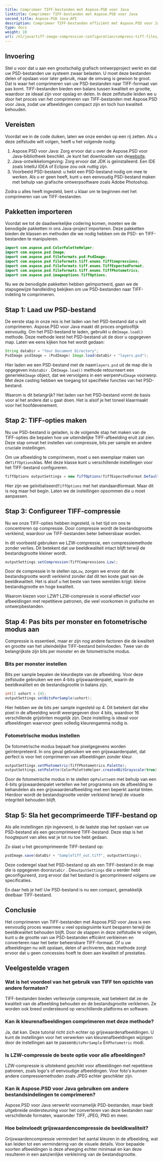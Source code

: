 ```yaml
---
title: Comprimeer TIFF-bestanden met Aspose.PSD voor Java
linktitle: Comprimeer TIFF-bestanden met Aspose.PSD voor Java
second_title: Aspose.PSD Java-API
description: Comprimeer TIFF-bestanden efficiënt met Aspose.PSD voor Java zonder dat dit ten koste gaat van de kwaliteit. Volg onze gedetailleerde gids om uw workflow te stroomlijnen.
type: docs
weight: 10
url: /nl/java/tiff-image-compression-configuration/compress-tiff-files/
---
```

## Invoering

Stel u voor dat u aan een grootschalig grafisch ontwerpproject werkt en dat uw PSD-bestanden uw systeem zwaar belasten. U moet deze bestanden delen of opslaan voor later gebruik, maar de omvang is gewoon te groot. Dat is waar het comprimeren van uw PSD-bestanden naar TIFF-formaat van pas komt. TIFF-bestanden bieden een balans tussen kwaliteit en grootte, waardoor ze ideaal zijn voor opslag en delen. In deze zelfstudie leiden we u door het proces van het comprimeren van TIFF-bestanden met Aspose.PSD voor Java, zodat uw afbeeldingen compact zijn en toch hun kwaliteit behouden.

## Vereisten

Voordat we in de code duiken, laten we onze eenden op een rij zetten. Als u deze zelfstudie wilt volgen, heeft u het volgende nodig:

1.  Aspose.PSD voor Java: Zorg ervoor dat u over de Aspose.PSD voor Java-bibliotheek beschikt. Je kunt het downloaden van de[website](https://releases.aspose.com/psd/java/).
2. Java-ontwikkelomgeving: Zorg ervoor dat JDK is geïnstalleerd. Een IDE zoals IntelliJ IDEA of Eclipse zou ook nuttig zijn.
3. Voorbeeld PSD-bestand: u hebt een PSD-bestand nodig om mee te werken. Als u er geen heeft, kunt u een eenvoudig PSD-bestand maken met behulp van grafische ontwerpsoftware zoals Adobe Photoshop.

Zodra u alles heeft ingesteld, bent u klaar om te beginnen met het comprimeren van uw TIFF-bestanden.

## Pakketten importeren

Voordat we tot de daadwerkelijke codering komen, moeten we de benodigde pakketten in ons Java-project importeren. Deze pakketten bieden de klassen en methoden die we nodig hebben om de PSD- en TIFF-bestanden te manipuleren.

```java
import com.aspose.psd.ColorPaletteHelper;
import com.aspose.psd.Image;
import com.aspose.psd.fileformats.psd.PsdImage;
import com.aspose.psd.fileformats.tiff.enums.TiffCompressions;
import com.aspose.psd.fileformats.tiff.enums.TiffExpectedFormat;
import com.aspose.psd.fileformats.tiff.enums.TiffPhotometrics;
import com.aspose.psd.imageoptions.TiffOptions;
```

Nu we de benodigde pakketten hebben geïmporteerd, gaan we de stapsgewijze handleiding bekijken om uw PSD-bestanden naar TIFF-indeling te comprimeren.

## Stap 1: Laad uw PSD-bestand

De eerste stap in onze reis is het laden van het PSD-bestand dat u wilt comprimeren. Aspose.PSD voor Java maakt dit proces ongelooflijk eenvoudig.
 Om het PSD-bestand te laden, gebruikt u de`Image.load()` methode. Deze methode leest het PSD-bestand uit de door u opgegeven map. Laten we eens kijken hoe het wordt gedaan:

```java
String dataDir = "Your Document Directory";
PsdImage psdImage = (PsdImage) Image.load(dataDir + "layers.psd");
```

 Hier laden we een PSD-bestand met de naam`layers.psd` uit de map die is opgegeven in`dataDir` . De`Image.load()` methode retourneert een generieke`Image` object, dat we vervolgens in een werpen`PsdImage` voorwerp. Met deze casting hebben we toegang tot specifieke functies van het PSD-bestand.

Waarom is dit belangrijk? Het laden van het PSD-bestand vormt de basis voor al het andere dat u gaat doen. Het is alsof je het toneel klaarmaakt voor het hoofdevenement.

## Stap 2: TIFF-opties maken

Nu uw PSD-bestand is geladen, is de volgende stap het maken van de TIFF-opties die bepalen hoe uw uiteindelijke TIFF-afbeelding eruit zal zien. Deze stap omvat het instellen van compressie, bits per sample en andere cruciale instellingen.

 Om uw afbeelding te comprimeren, moet u een exemplaar maken van de`TiffOptions`klas. Met deze klasse kunt u verschillende instellingen voor het TIFF-bestand configureren.

```java
TiffOptions outputSettings = new TiffOptions(TiffExpectedFormat.Default);
```

 Hier zijn we geïnitialiseerd`TiffOptions` met het standaardformaat. Maar dit is nog maar het begin. Laten we de instellingen opsommen die u moet aanpassen.

## Stap 3: Configureer TIFF-compressie

Nu we onze TIFF-opties hebben ingesteld, is het tijd om ons te concentreren op compressie. Door compressie wordt de bestandsgrootte verkleind, waardoor uw TIFF-bestanden beter beheersbaar worden.

In dit voorbeeld gebruiken we LZW-compressie, een compressiemethode zonder verlies. Dit betekent dat uw beeldkwaliteit intact blijft terwijl de bestandsgrootte kleiner wordt.

```java
outputSettings.setCompression(TiffCompressions.Lzw);
```

 Door de compressie in te stellen op`Lzw`, zorgen we ervoor dat de bestandsgrootte wordt verkleind zonder dat dit ten koste gaat van de beeldkwaliteit. Het is alsof u het beste van twee werelden krijgt: kleine bestandsgrootte en hoge kwaliteit.

Waarom kiezen voor LZW? LZW-compressie is vooral effectief voor afbeeldingen met repetitieve patronen, die veel voorkomen in grafische en ontwerpbestanden.

## Stap 4: Pas bits per monster en fotometrische modus aan

Compressie is essentieel, maar er zijn nog andere factoren die de kwaliteit en grootte van het uiteindelijke TIFF-bestand beïnvloeden. Twee van de belangrijkste zijn bits per monster en de fotometrische modus.

### Bits per monster instellen

Bits per sample bepalen de kleurdiepte van de afbeelding. Voor deze zelfstudie gebruiken we een 4-bits grijswaardenpalet, waarin de beeldkwaliteit en de bestandsgrootte in balans zijn.

```java
int[] ushort = {4};  
outputSettings.setBitsPerSample(ushort);
```

Hier hebben we de bits per sample ingesteld op 4. Dit betekent dat elke pixel in de afbeelding wordt weergegeven door 4 bits, waardoor 16 verschillende grijstinten mogelijk zijn. Deze instelling is ideaal voor afbeeldingen waarvoor geen volledig kleurengamma nodig is.

### Fotometrische modus instellen

De fotometrische modus bepaalt hoe pixelgegevens worden geïnterpreteerd. In ons geval gebruiken we een grijswaardenpalet, dat perfect is voor het comprimeren van afbeeldingen zonder kleur.

```java
outputSettings.setPhotometric(TiffPhotometrics.Palette);
outputSettings.setPalette(ColorPaletteHelper.create4BitGrayscale(true));
```

 Door de fotometrische modus in te stellen op`Palette`en met behulp van een 4-bits grijswaardenpalet vertellen we het programma om de afbeelding te behandelen als een grijswaardenafbeelding met een beperkt aantal tinten. Hierdoor wordt de bestandsgrootte verder verkleind terwijl de visuele integriteit behouden blijft.

## Stap 5: Sla het gecomprimeerde TIFF-bestand op

Als alle instellingen zijn ingevoerd, is de laatste stap het opslaan van uw PSD-bestand als een gecomprimeerd TIFF-bestand. Deze stap is het hoogtepunt van alles wat je tot nu toe hebt gedaan.

Zo slaat u het gecomprimeerde TIFF-bestand op:

```java
psdImage.save(dataDir + "SampleTiff_out.tiff", outputSettings);
```

 Deze coderegel slaat het PSD-bestand op als een TIFF-bestand in de map die is opgegeven door`dataDir` . De`outputSettings` die u eerder hebt geconfigureerd, zorg ervoor dat het bestand is gecomprimeerd volgens uw specificaties.

En daar heb je het! Uw PSD-bestand is nu een compact, gemakkelijk deelbaar TIFF-bestand.

## Conclusie

Het comprimeren van TIFF-bestanden met Aspose.PSD voor Java is een eenvoudig proces waarmee u veel opslagruimte kunt besparen terwijl de beeldkwaliteit behouden blijft. Door de stappen in deze zelfstudie te volgen, kunt u de grootte van uw PSD-bestanden efficiënt verkleinen en converteren naar het beter beheersbare TIFF-formaat. Of u uw afbeeldingen nu wilt opslaan, delen of archiveren, deze methode zorgt ervoor dat u geen concessies hoeft te doen aan kwaliteit of prestaties.

## Veelgestelde vragen

### Wat is het voordeel van het gebruik van TIFF ten opzichte van andere formaten?

TIFF-bestanden bieden verliesvrije compressie, wat betekent dat ze de kwaliteit van de afbeelding behouden en de bestandsgrootte verkleinen. Ze worden ook breed ondersteund op verschillende platforms en software.

### Kan ik kleurenafbeeldingen comprimeren met deze methode?

 Ja, dat kan. Deze tutorial richt zich echter op grijswaardenafbeeldingen. U kunt de instellingen voor het verwerken van kleurenafbeeldingen wijzigen door de instellingen aan te passen`BitsPerSample` En`Photometric` modi.

### Is LZW-compressie de beste optie voor alle afbeeldingen?

LZW-compressie is uitstekend geschikt voor afbeeldingen met repetitieve patronen, zoals logo's of eenvoudige afbeeldingen. Voor foto's kunnen andere compressiemethoden zoals JPEG echter geschikter zijn.

### Kan ik Aspose.PSD voor Java gebruiken om andere bestandsindelingen te comprimeren?

Aspose.PSD voor Java verwerkt voornamelijk PSD-bestanden, maar biedt uitgebreide ondersteuning voor het converteren van deze bestanden naar verschillende formaten, waaronder TIFF, JPEG, PNG en meer.

### Hoe beïnvloedt grijswaardencompressie de beeldkwaliteit?

Grijswaardencompressie vermindert het aantal kleuren in de afbeelding, wat kan leiden tot een vermindering van de visuele details. Voor bepaalde soorten afbeeldingen is deze afweging echter minimaal en kan deze resulteren in een aanzienlijke verkleining van de bestandsgrootte.